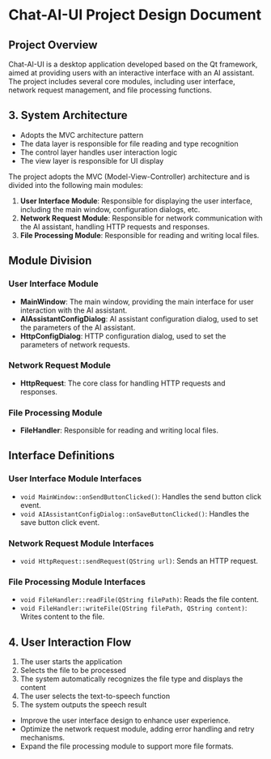 # Chat-AI-UI Project Design Document

## Project Overview

Chat-AI-UI is a desktop application developed based on the Qt framework, aimed at providing users with an interactive interface with an AI assistant. The project includes several core modules, including user interface, network request management, and file processing functions.

## 3. System Architecture

- Adopts the MVC architecture pattern
- The data layer is responsible for file reading and type recognition
- The control layer handles user interaction logic
- The view layer is responsible for UI display

The project adopts the MVC (Model-View-Controller) architecture and is divided into the following main modules:

1. **User Interface Module**: Responsible for displaying the user interface, including the main window, configuration dialogs, etc.
2. **Network Request Module**: Responsible for network communication with the AI assistant, handling HTTP requests and responses.
3. **File Processing Module**: Responsible for reading and writing local files.

## Module Division

### User Interface Module

- **MainWindow**: The main window, providing the main interface for user interaction with the AI assistant.
- **AIAssistantConfigDialog**: AI assistant configuration dialog, used to set the parameters of the AI assistant.
- **HttpConfigDialog**: HTTP configuration dialog, used to set the parameters of network requests.

### Network Request Module

- **HttpRequest**: The core class for handling HTTP requests and responses.

### File Processing Module

- **FileHandler**: Responsible for reading and writing local files.

## Interface Definitions

### User Interface Module Interfaces

- `void MainWindow::onSendButtonClicked()`: Handles the send button click event.
- `void AIAssistantConfigDialog::onSaveButtonClicked()`: Handles the save button click event.

### Network Request Module Interfaces

- `void HttpRequest::sendRequest(QString url)`: Sends an HTTP request.

### File Processing Module Interfaces

- `void FileHandler::readFile(QString filePath)`: Reads the file content.
- `void FileHandler::writeFile(QString filePath, QString content)`: Writes content to the file.

## 4. User Interaction Flow

1. The user starts the application
2. Selects the file to be processed
3. The system automatically recognizes the file type and displays the content
4. The user selects the text-to-speech function
5. The system outputs the speech result

- Improve the user interface design to enhance user experience.
- Optimize the network request module, adding error handling and retry mechanisms.
- Expand the file processing module to support more file formats.